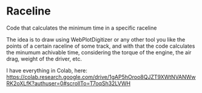 # Raceline
Code that calculates the minimum time in a specific raceline

The idea is to draw using WebPlotDigitizer or any other tool you like the points of a certain raceline of some track, and with that the code calculates the minumum achivable time, considering the torque of the engine, the air drag, weight of the driver, etc.

I have everything in Colab, here: https://colab.research.google.com/drive/1gAP5hOroo8QJZT9XWtNVANWwRK2oXLfK?authuser=0#scrollTo=T7oqSh32LVWH
